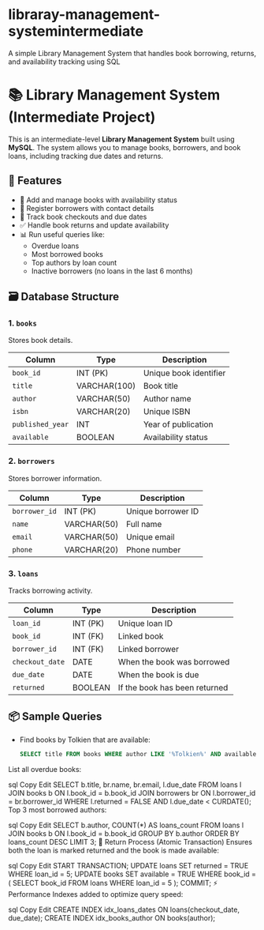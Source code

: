 # libraray-management-systemintermediate
A simple Library Management System that handles book borrowing, returns, and availability tracking using SQL
# 📚 Library Management System (Intermediate Project)

This is an intermediate-level **Library Management System** built using **MySQL**. The system allows you to manage books, borrowers, and book loans, including tracking due dates and returns.

## 🚀 Features

- 📖 Add and manage books with availability status
- 👥 Register borrowers with contact details
- 🔄 Track book checkouts and due dates
- ✅ Handle book returns and update availability
- 📊 Run useful queries like:
  - Overdue loans
  - Most borrowed books
  - Top authors by loan count
  - Inactive borrowers (no loans in the last 6 months)

## 🗃️ Database Structure

### 1. `books`
Stores book details.

| Column         | Type           | Description                      |
|----------------|----------------|----------------------------------|
| `book_id`      | INT (PK)       | Unique book identifier           |
| `title`        | VARCHAR(100)   | Book title                       |
| `author`       | VARCHAR(50)    | Author name                      |
| `isbn`         | VARCHAR(20)    | Unique ISBN                      |
| `published_year` | INT         | Year of publication              |
| `available`    | BOOLEAN        | Availability status              |

### 2. `borrowers`
Stores borrower information.

| Column         | Type           | Description                      |
|----------------|----------------|----------------------------------|
| `borrower_id`  | INT (PK)       | Unique borrower ID               |
| `name`         | VARCHAR(50)    | Full name                        |
| `email`        | VARCHAR(50)    | Unique email                     |
| `phone`        | VARCHAR(20)    | Phone number                     |

### 3. `loans`
Tracks borrowing activity.

| Column         | Type           | Description                      |
|----------------|----------------|----------------------------------|
| `loan_id`      | INT (PK)       | Unique loan ID                   |
| `book_id`      | INT (FK)       | Linked book                      |
| `borrower_id`  | INT (FK)       | Linked borrower                  |
| `checkout_date`| DATE           | When the book was borrowed       |
| `due_date`     | DATE           | When the book is due             |
| `returned`     | BOOLEAN        | If the book has been returned    |

## 📦 Sample Queries

- Find books by Tolkien that are available:
  ```sql
  SELECT title FROM books WHERE author LIKE '%Tolkien%' AND available = TRUE;
List all overdue books:

sql
Copy
Edit
SELECT b.title, br.name, br.email, l.due_date
FROM loans l
JOIN books b ON l.book_id = b.book_id
JOIN borrowers br ON l.borrower_id = br.borrower_id
WHERE l.returned = FALSE AND l.due_date < CURDATE();
Top 3 most borrowed authors:

sql
Copy
Edit
SELECT b.author, COUNT(*) AS loans_count
FROM loans l
JOIN books b ON l.book_id = b.book_id
GROUP BY b.author
ORDER BY loans_count DESC
LIMIT 3;
🔄 Return Process (Atomic Transaction)
Ensures both the loan is marked returned and the book is made available:

sql
Copy
Edit
START TRANSACTION;
UPDATE loans SET returned = TRUE WHERE loan_id = 5;
UPDATE books SET available = TRUE WHERE book_id = (
  SELECT book_id FROM loans WHERE loan_id = 5
);
COMMIT;
⚡ Performance
Indexes added to optimize query speed:

sql
Copy
Edit
CREATE INDEX idx_loans_dates ON loans(checkout_date, due_date);
CREATE INDEX idx_books_author ON books(author);






